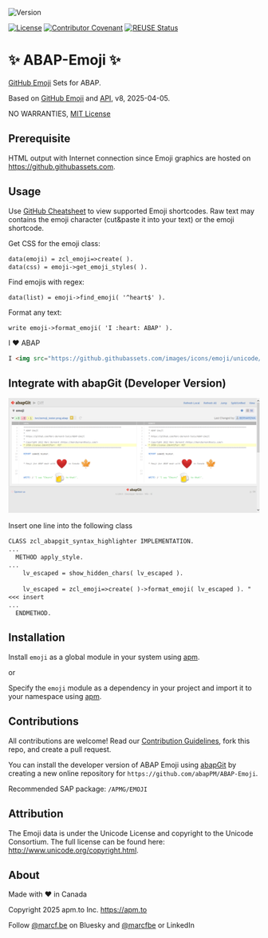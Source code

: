 ![Version](https://img.shields.io/endpoint?url=https://shield.abappm.com/github/abapPM/ABAP-Emoji/src/%2523apmg%2523cl_emoji.clas.abap/c_version&label=Version&color=blue)

[![License](https://img.shields.io/github/license/abapPM/ABAP-Emoji?label=License&color=success)](LICENSE)
[![Contributor Covenant](https://img.shields.io/badge/Contributor%20Covenant-2.1-4baaaa.svg?color=success)](https://github.com/abapPM/.github/blob/main/CODE_OF_CONDUCT.md)
[![REUSE Status](https://api.reuse.software/badge/github.com/abapPM/ABAP-Emoji)](https://api.reuse.software/info/github.com/abapPM/ABAP-Emoji)

# ✨ ABAP-Emoji ✨

[GitHub Emoji](https://github.com/ikatyang/emoji-cheat-sheet/blob/master/README.md) Sets for ABAP.

Based on [GitHub Emoji](https://docs.github.com/en/rest/emojis/emojis) and [API](https://api.github.com/emojis), v8, 2025-04-05.

NO WARRANTIES, [MIT License](LICENSE)

## Prerequisite

HTML output with Internet connection since Emoji graphics are hosted on https://github.githubassets.com.

## Usage

Use [GitHub Cheatsheet](https://github.com/ikatyang/emoji-cheat-sheet/blob/master/README.md) to view supported Emoji shortcodes. Raw text may contains the emoji character (cut&paste it into your text) or the emoji shortcode.

Get CSS for the emoji class:

```abap
data(emoji) = zcl_emoji=>create( ).
data(css) = emoji->get_emoji_styles( ).
```

Find emojis with regex:

```abap
data(list) = emoji->find_emoji( '^heart$' ).
```

Format any text:

```abap
write emoji->format_emoji( 'I :heart: ABAP' ).
```

I ❤ ABAP

```html
I <img src="https://github.githubassets.com/images/icons/emoji/unicode/2764.png" class="emoji"> ABAP
```

## Integrate with abapGit (Developer Version)

![image](https://github.com/abapPM/ABAP-Emoji/blob/main/img/abapGit_Emoji_Example.png?raw=true)

Insert one line into the following class

```abap
CLASS zcl_abapgit_syntax_highlighter IMPLEMENTATION.
...
  METHOD apply_style.
...
    lv_escaped = show_hidden_chars( lv_escaped ).

    lv_escaped = zcl_emoji=>create( )->format_emoji( lv_escaped ). "<<< insert
...
  ENDMETHOD.
```

## Installation

Install `emoji` as a global module in your system using [apm](https://abappm.com).

or

Specify the `emoji` module as a dependency in your project and import it to your namespace using [apm](https://abappm.com).

## Contributions

All contributions are welcome! Read our [Contribution Guidelines](https://github.com/abapPM/ABAP-Emoji/blob/main/CONTRIBUTING.md), fork this repo, and create a pull request.

You can install the developer version of ABAP Emoji using [abapGit](https://github.com/abapGit/abapGit) by creating a new online repository for `https://github.com/abapPM/ABAP-Emoji`.

Recommended SAP package: `/APMG/EMOJI`

## Attribution

The Emoji data is under the Unicode License and copyright to the Unicode Consortium. The full license can be found here: http://www.unicode.org/copyright.html.

## About

Made with ❤ in Canada

Copyright 2025 apm.to Inc. <https://apm.to>

Follow [@marcf.be](https://bsky.app/profile/marcf.be) on Bluesky and [@marcfbe](https://linkedin.com/in/marcfbe) or LinkedIn
